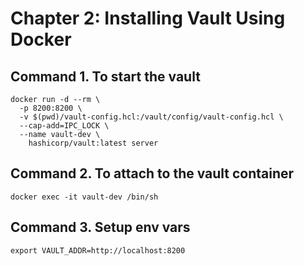# Chapter 2: Installing Vault Using Docker

## Command 1. To start the vault

```
docker run -d --rm \
  -p 8200:8200 \
  -v $(pwd)/vault-config.hcl:/vault/config/vault-config.hcl \
  --cap-add=IPC_LOCK \
  --name vault-dev \
    hashicorp/vault:latest server
```

## Command 2. To attach to the vault container

```
docker exec -it vault-dev /bin/sh
```

## Command 3. Setup env vars
```
export VAULT_ADDR=http://localhost:8200
```